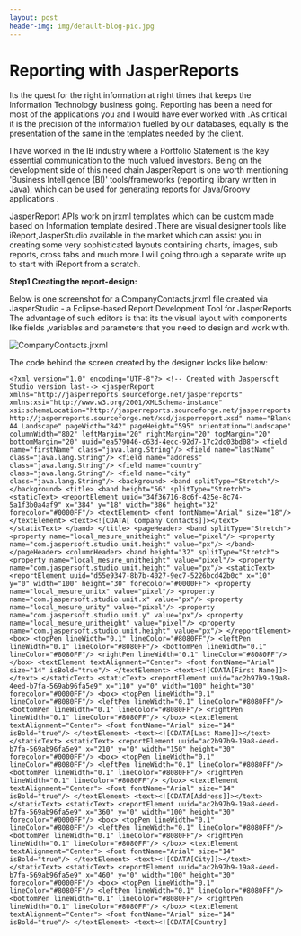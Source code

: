 ```yaml
---
layout: post
header-img: img/default-blog-pic.jpg
---
```


# Reporting with JasperReports

Its the quest for the right information at right times that keeps the Information Technology business going. Reporting has been a need for most of the applications you and I would have ever worked with .As critical it is the precision of the information fuelled by our databases, equally is the presentation of the same in the templates needed by the client.

I have worked in the IB industry where a Portfolio Statement is the key essential communication to the much valued investors. Being on the development side of this need chain JasperReport is one worth mentioning 'Business Intelligence (BI)' tools/frameworks (reporting library written in Java), which can be used for generating reports for Java/Groovy applications .

JasperReport APIs work on jrxml templates which can be custom made based on Information template desired .There are visual designer tools like iReport,JasperStudio available in the market which can assist you in creating some very sophisticated layouts containing charts, images, sub reports, cross tabs and much more.I will going through a separate write up to start with iReport from a scratch.

**Step1 Creating the report-design:**

Below is one screenshot for a CompanyContacts.jrxml file created via JasperStudio - a Eclipse-based Report Development Tool for JasperReports The advantage of such editors is that its the visual layout with components like fields ,variables and parameters that you need to design and work with.

![CompanyContacts.jrxml](/wp-content/uploads/2013/03/jasper1-1024x537.png)

The code behind the screen created by the designer looks like below:
    
    
    <?xml version="1.0" encoding="UTF-8"?> <!-- Created with Jaspersoft Studio version last--> <jasperReport xmlns="http://jasperreports.sourceforge.net/jasperreports" xmlns:xsi="http://www.w3.org/2001/XMLSchema-instance" xsi:schemaLocation="http://jasperreports.sourceforge.net/jasperreports http://jasperreports.sourceforge.net/xsd/jasperreport.xsd" name="Blank A4 Landscape" pageWidth="842" pageHeight="595" orientation="Landscape" columnWidth="802" leftMargin="20" rightMargin="20" topMargin="20" bottomMargin="20" uuid="ea579046-c63d-4ecc-92d7-17c2dc03bd08"> <field name="firstName" class="java.lang.String"/> <field name="lastName" class="java.lang.String"/> <field name="address" class="java.lang.String"/> <field name="country" class="java.lang.String"/> <field name="city" class="java.lang.String"/> <background> <band splitType="Stretch"/> </background> <title> <band height="56" splitType="Stretch"> <staticText> <reportElement uuid="34f36716-8c6f-425e-8c74-5a1f3b0a4af9" x="384" y="18" width="386" height="32" forecolor="#0000FF"/> <textElement> <font fontName="Arial" size="18"/> </textElement> <text><![CDATA[ Company Contacts]]></text> </staticText> </band> </title> <pageHeader> <band splitType="Stretch"> <property name="local_mesure_unitheight" value="pixel"/> <property name="com.jaspersoft.studio.unit.height" value="px"/> </band> </pageHeader> <columnHeader> <band height="32" splitType="Stretch"> <property name="local_mesure_unitheight" value="pixel"/> <property name="com.jaspersoft.studio.unit.height" value="px"/> <staticText> <reportElement uuid="d55e9347-8b7b-4027-9ec7-5226bcd42b0c" x="10" y="0" width="100" height="30" forecolor="#0000FF"> <property name="local_mesure_unitx" value="pixel"/> <property name="com.jaspersoft.studio.unit.x" value="px"/> <property name="local_mesure_unity" value="pixel"/> <property name="com.jaspersoft.studio.unit.y" value="px"/> <property name="local_mesure_unitheight" value="pixel"/> <property name="com.jaspersoft.studio.unit.height" value="px"/> </reportElement> <box> <topPen lineWidth="0.1" lineColor="#8080FF"/> <leftPen lineWidth="0.1" lineColor="#8080FF"/> <bottomPen lineWidth="0.1" lineColor="#8080FF"/> <rightPen lineWidth="0.1" lineColor="#8080FF"/> </box> <textElement textAlignment="Center"> <font fontName="Arial" size="14" isBold="true"/> </textElement> <text><![CDATA[First Name]]></text> </staticText> <staticText> <reportElement uuid="ac2b97b9-19a8-4eed-b7fa-569ab96fa5e9" x="110" y="0" width="100" height="30" forecolor="#0000FF"/> <box> <topPen lineWidth="0.1" lineColor="#8080FF"/> <leftPen lineWidth="0.1" lineColor="#8080FF"/> <bottomPen lineWidth="0.1" lineColor="#8080FF"/> <rightPen lineWidth="0.1" lineColor="#8080FF"/> </box> <textElement textAlignment="Center"> <font fontName="Arial" size="14" isBold="true"/> </textElement> <text><![CDATA[Last Name]]></text> </staticText> <staticText> <reportElement uuid="ac2b97b9-19a8-4eed-b7fa-569ab96fa5e9" x="210" y="0" width="150" height="30" forecolor="#0000FF"/> <box> <topPen lineWidth="0.1" lineColor="#8080FF"/> <leftPen lineWidth="0.1" lineColor="#8080FF"/> <bottomPen lineWidth="0.1" lineColor="#8080FF"/> <rightPen lineWidth="0.1" lineColor="#8080FF"/> </box> <textElement textAlignment="Center"> <font fontName="Arial" size="14" isBold="true"/> </textElement> <text><![CDATA[Address]]></text> </staticText> <staticText> <reportElement uuid="ac2b97b9-19a8-4eed-b7fa-569ab96fa5e9" x="360" y="0" width="100" height="30" forecolor="#0000FF"/> <box> <topPen lineWidth="0.1" lineColor="#8080FF"/> <leftPen lineWidth="0.1" lineColor="#8080FF"/> <bottomPen lineWidth="0.1" lineColor="#8080FF"/> <rightPen lineWidth="0.1" lineColor="#8080FF"/> </box> <textElement textAlignment="Center"> <font fontName="Arial" size="14" isBold="true"/> </textElement> <text><![CDATA[City]]></text> </staticText> <staticText> <reportElement uuid="ac2b97b9-19a8-4eed-b7fa-569ab96fa5e9" x="460" y="0" width="100" height="30" forecolor="#0000FF"/> <box> <topPen lineWidth="0.1" lineColor="#8080FF"/> <leftPen lineWidth="0.1" lineColor="#8080FF"/> <bottomPen lineWidth="0.1" lineColor="#8080FF"/> <rightPen lineWidth="0.1" lineColor="#8080FF"/> </box> <textElement textAlignment="Center"> <font fontName="Arial" size="14" isBold="true"/> </textElement> <text><![CDATA[Country]